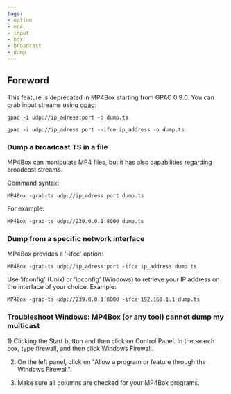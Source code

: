 ```yaml
---
tags:
- option
- mp4
- input
- box
- broadcast
- dump
---
```




## Foreword

This feature is deprecated in MP4Box starting from GPAC 0.9.0. You can grab input streams using [gpac](gpac_general):
```
gpac -i udp://ip_adress:port -o dump.ts
```

```
gpac -i udp://ip_adress:port --ifce ip_address -o dump.ts
```


### Dump a broadcast TS in a file

MP4Box can manipulate MP4 files, but it has also capabilities regarding broadcast streams.

Command syntax:

```
MP4Box -grab-ts udp://ip_adress:port dump.ts
```

For example:

```
MP4Box -grab-ts udp://239.0.0.1:8000 dump.ts
```

### Dump from a specific network interface

MP4Box provides a '-ifce' option:

```
MP4Box -grab-ts udp://ip_adress:port -ifce ip_address dump.ts
```

Use 'ifconfig' (Unix) or 'ipconfig' (Windows) to retrieve your IP address on the interface of your choice. Example:

```
MP4Box -grab-ts udp://239.0.0.1:8000 -ifce 192.168.1.1 dump.ts
```

### Troubleshoot Windows: MP4Box (or any tool) cannot dump my multicast

1) Clicking the Start button and then click on Control Panel. In the search box, type firewall, and then click Windows Firewall.

2) On the left panel, click on "Allow a program or feature through the Windows Firewall".

3) Make sure all columns are checked for your MP4Box programs.

